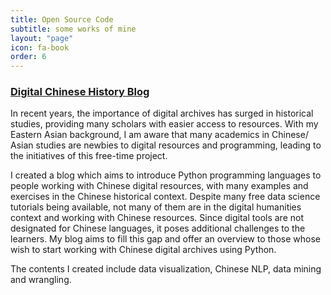 ```yaml
---
title: Open Source Code
subtitle: some works of mine
layout: "page"
icon: fa-book
order: 6
---
```


### [**Digital Chinese History Blog**](https://pinkychow1010.github.io/digital-chinese-history-blog/)

In recent years, the importance of digital archives has surged in historical studies, providing many scholars with easier access to resources. With my Eastern Asian background, I am aware that many academics in Chinese/ Asian studies are newbies to digital resources and programming, leading to the initiatives of this free-time project. 

I created a blog which aims to introduce Python programming languages to people working with Chinese digital resources, with many examples and exercises in the Chinese historical context. Despite many free data science tutorials being available, not many of them are in the digital humanities context and working with Chinese resources. Since digital tools are not designated for Chinese languages, it poses additional challenges to the learners. My blog aims to fill this gap and offer an overview to those whose wish to start working with Chinese digital archives using Python. 

The contents I created include data visualization, Chinese NLP,  data mining and wrangling.

<!-- 
<a href='https://pinkychow1010.github.io/digital-chinese-history-blog/' class="button scrolly">Click to View</a>
 -->

